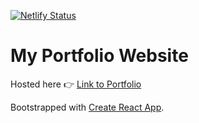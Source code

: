 [![Netlify Status](https://api.netlify.com/api/v1/badges/0ae9dcb9-7c83-4eee-b0e6-6396a3ff7c74/deploy-status)](https://app.netlify.com/sites/nishanttilve/deploys)

# My Portfolio Website

Hosted here 👉 [Link to Portfolio](https://nishanttilve.netlify.app/)

Bootstrapped with [Create React App](https://github.com/facebook/create-react-app).
